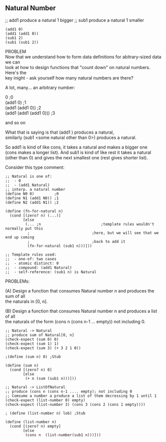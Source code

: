 ## Natural Number  
;; add1 produce a natural 1 bigger
;; sub1 produce a natural 1 smaller
```racket
(add1 0)
(add1 (add1 0))
(sub1 2)
(sub1 (sub1 2))
```
PROBLEM  
Now that we understand how to form data definitions for abitrary-sized data we can   
look at how to design functions that "count down" on natural numbers.  Here's the   
key inight - ask yourself how many natural numbers are there?  

A lot, many... an arbitrary number:  

0                      ;0  
(add1 0)               ;1  
(add1 (add1 0))        ;2  
(add1 (add1 (add1 0))) ;3  

and so on  

What that is saying is that (add1 <some natural>) produces a natural,   
similarly (sub1 <some natural other than 0>) produces a natural.  

So add1 is kind of like cons, it takes a natural and makes a bigger one   
(cons makes a longer list). And sub1 is kind of like rest it takes a natural  
(other than 0) and gives the next smallest one (rest gives shorter list).  
                                                                      
Consider this type comment:  
```racket  
;; Natural is one of:
;;  - 0
;;  - (add1 Natural)
;; interp. a natural number
(define N0 0)         ;0
(define N1 (add1 N0)) ;1
(define N2 (add1 N1)) ;2

(define (fn-for-natural n)
  (cond [(zero? n) (...)]
        [else
         (... ;n                           ;template rules wouldn't normally put this
          ;                            ;here, but we will see that we end up coming
          ;                            ;back to add it
          (fn-for-natural (sub1 n)))]))

;; Template rules used:
;;  - one-of: two cases
;;  - atomic distinct: 0
;;  - compound: (add1 Natural)
;;  - self-reference: (sub1 n) is Natural
```
PROBLEMs:    

(A) Design a function that consumes Natural number n and produces the sum of all  
    the naturals in [0, n].  
    
(B) Design a function that consumes Natural number n and produces a list of all  
    the naturals of the form (cons n (cons n-1 ... empty)) not including 0.  
    
```racket    
;; Natural -> Natural
;; produce sum of Natural[0, n]
(check-expect (sum 0) 0)
(check-expect (sum 1) 1)
(check-expect (sum 3) (+ 3 2 1 0))

;(define (sum n) 0) ;Stub 

(define (sum n)
  (cond [(zero? n) 0]
        [else
         (+ n (sum (sub1 n)))]))

;; Natural -> ListOfNatural
;; produce (cons n (cons n-1 .... empty); not including 0
;; Comsume a number a produce a list of them decressing by 1 until 1
(check-expect (list-number 0) empty)
(check-expect (list-number 3) (cons 3 (cons 2 (cons 1 empty))))

; (define (list-number n) lob) ;Stub

(define (list-number n)
  (cond [(zero? n) empty]
        [else
         (cons n  (list-number(sub1 n)))]))
    
```
